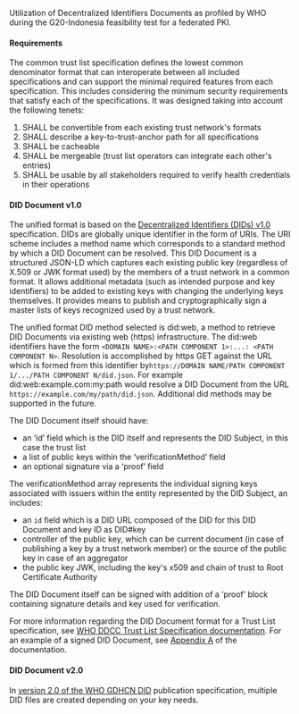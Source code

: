 
Utilization of Decentralized Identifiers Documents as profiled by WHO during the G20-Indonesia feasibility test for a federated PKI.

#### Requirements
The common trust list specification defines the lowest common denominator format that can interoperate between all included specifications and can support the minimal required features from each specification. This includes considering the minimum security requirements that satisfy each of the specifications. It was designed taking into account the following tenets:
1. SHALL be convertible from each existing trust network's formats
2. SHALL describe a key-to-trust-anchor path for all specifications
3. SHALL be cacheable
4. SHALL be mergeable (trust list operators can integrate each other's entries)
5. SHALL be usable by all stakeholders required to verify health credentials in their operations

#### DID Document v1.0
The unified format is based on the [Decentralized Identifiers (DIDs) v1.0](https://www.w3.org/TR/did-core/) specification. DIDs are globally unique identifier in the form of URIs. The URI scheme includes a method name which corresponds to a standard method by which a DID Document can be resolved. This DID Document is a structured JSON-LD which captures each existing public key (regardless of X.509 or JWK format used) by the members of a trust network in a common format. It allows additional metadata (such as intended purpose and key identifiers) to be added to existing keys with changing the underlying keys themselves​. It provides means to publish and cryptographically sign a master lists of keys recognized used by a trust network.

The unified format DID method selected is did:web, a method to retrieve DID Documents via existing web (https) infrastructure​. ​The did:web identifiers have the form `<DOMAIN NAME>:<PATH COMPONENT 1>:...: <PATH COMPONENT N>`​. Resolution is accomplished by https GET against the URL which is formed from this identifier by​ `https://​DOMAIN NAME/PATH COMPONENT 1/.../PATH COMPONENT N/did.json`. For example did:web:example.com:my:path would resolve a DID Document from the URL `https://example.com/my/path/did.json`​. Additional did methods may be supported in the future.

The DID Document itself should have:​
* an ‘id’ field which is the DID itself and represents the DID Subject, in this case the trust list
* a list of public keys within the ‘verificationMethod’ field​
* an optional signature via a ‘proof’ field​

The verificationMethod array represents the individual signing keys associated with issuers within the entity represented by the DID Subject, an includes:
* an `id` field which is a DID URL composed of the DID for this DID Document and key ID as ​DID#key
* controller of the public key, which can be current document (in case of publishing a key by a trust network member) or the source of the public key in case of an aggregator 
* the public key JWK, including the key's x509 and chain of trust to Root Certificate Authority​

The DID Document itself can be signed with addition of a ‘proof’ block containing signature details and key used for verification.

For more information regarding the DID Document format for a Trust List specification, see [WHO DDCC Trust List Specification documentation](https://github.com/WorldHealthOrganization/ddcc-trust/blob/main/TrustListSpecification.md#leading-contender-did-document). For an example of a signed DID Document, see [Appendix A](https://github.com/WorldHealthOrganization/ddcc-trust/blob/main/TrustListSpecification.md#appendix-a-signed-did-document-for-x509-enabled-trust-lists-of-leaf-keys) of the documentation.

#### DID Document v2.0
In [version 2.0 of the WHO GDHCN DID](concepts_did_gdhcn.html) publication specification, multiple DID files are created depending on your key needs.  


